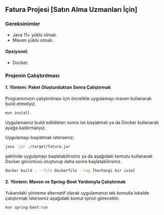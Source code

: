 ## Fatura Projesi [Satın Alma Uzmanları İçin]
### Gereksinimler
* Java 11+ yüklü olmalı.
* Maven yüklü olmalı.
#### Opsiyonel:
* Docker.
### Projenin Çalıştırılması
#### 1. Yöntem: Paket Oluşturduktan Sonra Çalıştırmak
Programımızın çalıştırılması için öncelikle uygulamayı maven kullanarak build etmeliyiz.
```bash
mvn install
```
Uygulamamız build edildikten sonra ise başlatmalı ya da Docker kullanarak ayağa kaldırmalıyız.

Uygulamayı başlatmak isterseniz;
```bash
java -jar ./target/fatura.jar
```
şeklinde uygulamayı başlatabilirsiniz ya da aşağıdaki komutu kullanarak Docker görüntüsü oluşturup daha sonra başlatabilirsiniz.
```bash
docker build . --file Dockerfile --tag [herhangi bir isim]
```
#### 2. Yöntem: Maven ve Spring-Boot Yardımıyla Çalıştırmak
Yukarıdaki yönteme alternatif olarak uygulamanızı tek komutla lokalde çalıştırmak isterseniz aşağıdaki komut işinizi görecektir.
```bash
mvn spring-boot:run
```